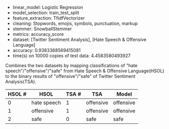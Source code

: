- linear_model: Logistic Regression
- model_selection: train_test_split
- feature_extraction: TfidfVectorizer
- cleaning: Stopwords, emojis, symbols, punctuation, markup
- stemmer: SnowballStemmer
- metrics: accuracy_score
- dataset: [Twitter Sentiment Analysis], [Hate Speech & Offensive Language]
- accuracy: 0.9383368569415081
- time(s) on 10000 copies of test data: 4.4583580493927

Combines the two datasets by mapping classifications of "hate speech"/"offensive"/"safe" from Hate Speech & Offensive Language(HSOL) to the binary results of "offensive"/"safe" of Twitter Sentiment Analysis(TSA).

| HSOL # | HSOL        | TSA # | TSA       | Model     |
| ------ | ----------- | ----- | --------- | --------- |
| 0      | hate speech | 1     | offensive | offensive |
| 1      | offensive   | 1     | offensive | offensive |
| 2      | safe        | 0     | safe      | safe      |
